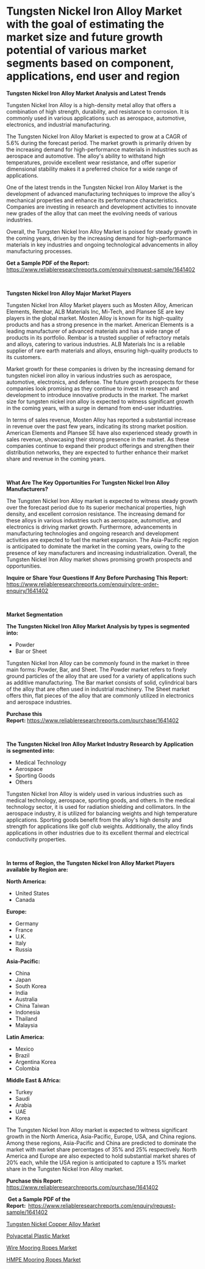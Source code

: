 <p><h1>Tungsten Nickel Iron Alloy Market with the goal of estimating the market size and future growth potential of various market segments based on component, applications, end user and region</h1></p><p><strong>Tungsten Nickel Iron Alloy Market Analysis and Latest Trends</strong></p>
<p><p>Tungsten Nickel Iron Alloy is a high-density metal alloy that offers a combination of high strength, durability, and resistance to corrosion. It is commonly used in various applications such as aerospace, automotive, electronics, and industrial manufacturing.</p><p>The Tungsten Nickel Iron Alloy Market is expected to grow at a CAGR of 5.6% during the forecast period. The market growth is primarily driven by the increasing demand for high-performance materials in industries such as aerospace and automotive. The alloy's ability to withstand high temperatures, provide excellent wear resistance, and offer superior dimensional stability makes it a preferred choice for a wide range of applications.</p><p>One of the latest trends in the Tungsten Nickel Iron Alloy Market is the development of advanced manufacturing techniques to improve the alloy's mechanical properties and enhance its performance characteristics. Companies are investing in research and development activities to innovate new grades of the alloy that can meet the evolving needs of various industries.</p><p>Overall, the Tungsten Nickel Iron Alloy Market is poised for steady growth in the coming years, driven by the increasing demand for high-performance materials in key industries and ongoing technological advancements in alloy manufacturing processes.</p></p>
<p><strong>Get a Sample PDF of the Report:&nbsp;</strong> <a href="https://www.reliableresearchreports.com/enquiry/request-sample/1641402">https://www.reliableresearchreports.com/enquiry/request-sample/1641402</a></p>
<p>&nbsp;</p>
<p><strong>Tungsten Nickel Iron Alloy Major Market Players</strong></p>
<p><p>Tungsten Nickel Iron Alloy Market players such as Mosten Alloy, American Elements, Rembar, ALB Materials Inc, Mi-Tech, and Plansee SE are key players in the global market. Mosten Alloy is known for its high-quality products and has a strong presence in the market. American Elements is a leading manufacturer of advanced materials and has a wide range of products in its portfolio. Rembar is a trusted supplier of refractory metals and alloys, catering to various industries. ALB Materials Inc is a reliable supplier of rare earth materials and alloys, ensuring high-quality products to its customers.</p><p>Market growth for these companies is driven by the increasing demand for tungsten nickel iron alloy in various industries such as aerospace, automotive, electronics, and defense. The future growth prospects for these companies look promising as they continue to invest in research and development to introduce innovative products in the market. The market size for tungsten nickel iron alloy is expected to witness significant growth in the coming years, with a surge in demand from end-user industries.</p><p>In terms of sales revenue, Mosten Alloy has reported a substantial increase in revenue over the past few years, indicating its strong market position. American Elements and Plansee SE have also experienced steady growth in sales revenue, showcasing their strong presence in the market. As these companies continue to expand their product offerings and strengthen their distribution networks, they are expected to further enhance their market share and revenue in the coming years.</p></p>
<p>&nbsp;</p>
<p><strong>What Are The Key Opportunities For Tungsten Nickel Iron Alloy Manufacturers?</strong></p>
<p><p>The Tungsten Nickel Iron Alloy market is expected to witness steady growth over the forecast period due to its superior mechanical properties, high density, and excellent corrosion resistance. The increasing demand for these alloys in various industries such as aerospace, automotive, and electronics is driving market growth. Furthermore, advancements in manufacturing technologies and ongoing research and development activities are expected to fuel the market expansion. The Asia-Pacific region is anticipated to dominate the market in the coming years, owing to the presence of key manufacturers and increasing industrialization. Overall, the Tungsten Nickel Iron Alloy market shows promising growth prospects and opportunities.</p></p>
<p><strong>Inquire or Share Your Questions If Any Before Purchasing This Report:</strong> <a href="https://www.reliableresearchreports.com/enquiry/pre-order-enquiry/1641402">https://www.reliableresearchreports.com/enquiry/pre-order-enquiry/1641402</a></p>
<p>&nbsp;</p>
<p><strong>Market Segmentation</strong></p>
<p><strong>The Tungsten Nickel Iron Alloy Market Analysis by types is segmented into:</strong></p>
<p><ul><li>Powder</li><li>Bar or Sheet</li></ul></p>
<p><p>Tungsten Nickel Iron Alloy can be commonly found in the market in three main forms: Powder, Bar, and Sheet. The Powder market refers to finely ground particles of the alloy that are used for a variety of applications such as additive manufacturing. The Bar market consists of solid, cylindrical bars of the alloy that are often used in industrial machinery. The Sheet market offers thin, flat pieces of the alloy that are commonly utilized in electronics and aerospace industries.</p></p>
<p><strong>Purchase this Report:&nbsp;</strong><a href="https://www.reliableresearchreports.com/purchase/1641402">https://www.reliableresearchreports.com/purchase/1641402</a></p>
<p>&nbsp;</p>
<p><strong>The Tungsten Nickel Iron Alloy Market Industry Research by Application is segmented into:</strong></p>
<p><ul><li>Medical Technology</li><li>Aerospace</li><li>Sporting Goods</li><li>Others</li></ul></p>
<p><p>Tungsten Nickel Iron Alloy is widely used in various industries such as medical technology, aerospace, sporting goods, and others. In the medical technology sector, it is used for radiation shielding and collimators. In the aerospace industry, it is utilized for balancing weights and high temperature applications. Sporting goods benefit from the alloy's high density and strength for applications like golf club weights. Additionally, the alloy finds applications in other industries due to its excellent thermal and electrical conductivity properties.</p></p>
<p>&nbsp;</p>
<p><strong>In terms of Region, the Tungsten Nickel Iron Alloy Market Players available by Region are:</strong></p>
<p>
    <p> <strong> North America: </strong>
        <ul>
            <li>United States</li>
            <li>Canada</li>
        </ul>
        </p> 
    <p> <strong> Europe: </strong>
        <ul>
            <li>Germany</li>
            <li>France</li>
            <li>U.K.</li>
            <li>Italy</li>
            <li>Russia</li>
        </ul>
        </p> 
    <p> <strong> Asia-Pacific: </strong>
        <ul>
            <li>China</li>
            <li>Japan</li>
            <li>South Korea</li>
            <li>India</li>
            <li>Australia</li>
            <li>China Taiwan</li>
            <li>Indonesia</li>
            <li>Thailand</li>
            <li>Malaysia</li>
        </ul>
        </p> 
    <p> <strong> Latin America: </strong>
        <ul>
            <li>Mexico</li>
            <li>Brazil</li>
            <li>Argentina Korea</li>
            <li>Colombia</li>
        </ul>
        </p> 
    <p> <strong> Middle East & Africa: </strong>
        <ul>
            <li>Turkey</li>
            <li>Saudi</li>
            <li>Arabia</li>
            <li>UAE</li>
            <li>Korea</li>
        </ul>
    </p>
    </p>
<p><p>The Tungsten Nickel Iron Alloy market is expected to witness significant growth in the North America, Asia-Pacific, Europe, USA, and China regions. Among these regions, Asia-Pacific and China are predicted to dominate the market with market share percentages of 35% and 25% respectively. North America and Europe are also expected to hold substantial market shares of 20% each, while the USA region is anticipated to capture a 15% market share in the Tungsten Nickel Iron Alloy market.</p></p>
<p><strong>Purchase this Report: </strong><a href="https://www.reliableresearchreports.com/purchase/1641402">https://www.reliableresearchreports.com/purchase/1641402</a></p>
<p>&nbsp;<strong>Get a Sample PDF of the Report:&nbsp;&nbsp;</strong><a href="https://www.reliableresearchreports.com/enquiry/request-sample/1641402">https://www.reliableresearchreports.com/enquiry/request-sample/1641402</a></p>
<p><strong></strong></p>
<p><p><a href="https://github.com/brenzgnarento/Market-Research-Report-List-1/blob/main/tungsten-nickel-copper-alloy-market.md">Tungsten Nickel Copper Alloy Market</a></p><p><a href="https://github.com/jerrycopelandthomaswsqd8q/Market-Research-Report-List-1/blob/main/polyacetal-plastic-market.md">Polyacetal Plastic Market</a></p><p><a href="https://issuu.com/reportprime-2/docs/wire-mooring-ropes-market-size-2030.pptx">Wire Mooring Ropes Market</a></p><p><a href="https://issuu.com/reportprime-2/docs/hmpe-mooring-ropes-market-size-2030.pptx">HMPE Mooring Ropes Market</a></p></p>